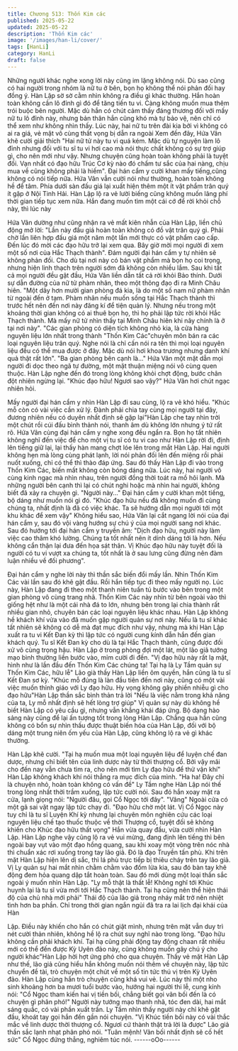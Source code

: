 ```yaml
---
title: Chương 513: Thốn Kim các
published: 2025-05-22
updated: 2025-05-22
description: 'Thốn Kim các'
image: '/images/han-li/cover/'
tags: [HanLi]
category: HanLi
draft: false
---
```


Những người khác nghe xong lời này cũng im lặng không nói.
Dù sao cũng có hai người trong nhóm là nữ tu ở bên, bọn họ
không thể nói phản đối hay đồng ý.
Hàn Lập sờ sờ cằm nhìn không ra điều gì khác thường.
Hắn hoàn toàn không cần lô đỉnh gì đó để tăng tiến tu vi. Càng
không muốn mua thêm trói buộc bên người.
Mặc dù hắn có chút cảm thấy đáng thương đối với mấy nữ tu lô
đỉnh này, nhưng bản thân hắn cũng khó mà tự bảo vệ, nên chỉ có
thể xem như không nhìn thấy.
Lúc này, hai nữ tu trên đài kia bởi vì không có ai ra giá, vẻ mặt vô
cùng thất vọng bị dẫn ra ngoài
Xem đến đây, Hứa Vân khẽ cười giải thích
"Hai nữ tử này tu vi quá kém. Mặc dù tự nguyện làm lô đỉnh
nhưng đối với tu sĩ tu vi hơi cao mà nói thực chất không có sự trợ
giúp gì, cho nên mới như vậy. Nhưng chuyện cũng hoàn toàn
không phải là tuyệt đối. Vạn nhất có đạo hữu Trúc Cơ kỳ nào đó
chấm tư sắc của hai nàng, chịu mua về cũng không phải là hiếm".
Đại hán cẩm y cười khan mấy tiếng,cũng không có nói tiếp nữa.
Hứa Vân vẫn cười nói như thường, hoàn toàn không hề để tâm.
Phía dưới sàn đấu giá lại xuất hiện thêm một ít vật phẩm trân quý
ít gặp ở Nội Tinh Hải. Hàn Lập lộ ra vẻ lười biếng cũng không
muốn lãng phí thời gian tiếp tục xem nữa.
Hắn đang muốn tìm một cái cớ để rời khỏi chỗ này, thì lúc này

Hứa Vân dường như cũng nhận ra vẻ mất kiên nhẫn của Hàn
Lập, liền chủ động mở lời:
"Lần này đấu giá hoàn toàn không có đồ vật trân quý gì. Phải chờ
lần liên hợp đấu giá một năm một lần mới thực có vật phẩm cao
cấp. Đến lúc đó mời các đạo hữu trở lại xem qua. Bây giờ mời mọi
người đi xem một số nơi của Hắc Thạch thành".
Đám người đại hán cẩm y tự nhiên sẽ không phản đối.
Cho dù tại nơi này có bán vật phẩm mà bọn họ coi trọng, nhưng
hiện linh thạch trên người sớm đã không còn nhiều lắm.
Sau khi tất cả mọi người đều gật đầu, Hứa Vân liền dẫn tất cả rời
khỏi Bảo thính. Dưới sự dẫn đường của nữ tử phàm nhân, theo
một thông đạo đi ra Minh Châu hiên.
"Một dãy hơn mười gian phòng đá kia, là do một số nam nữ phàm
nhân từ ngoài đến ở tạm. Phàm nhân nếu muốn sống tại Hắc
Thạch thành thì trước hết nên đến nơi này đăng kí để tiện quản lý.
Nhưng nếu trong một khoảng thời gian không có ai thuê bọn họ,
thì họ phải lập tức rời khỏi Hắc Thạch thành. Mà mấy nữ tử nhìn
thấy tại Minh Châu hiên khi nãy chính là ở tại nơi này".
"Các gian phòng có diện tích không nhỏ kia, là cửa hàng nguyên
liệu lớn nhất trong thành "Thốn Kim Các"chuyên môn bán ra các
loại nguyên liệu trân quý. Nghe nói là chỉ cấn nói ra tên thì mọi
loại nguyên liệu đều có thể mua được ở đây. Mặc dù nói hơi khoa
trương nhưng danh khí quả thật rất lớn".
"Ba gian phòng bên cạnh là…"
Hứa Vân một mặt dẫn mọi người đi dọc theo ngã tư đường, một
mặt thuận miệng nói vô cùng quen thuộc.
Hàn Lập nghe đến đó trong lòng không khỏi chợt động, bước
chân đột nhiên ngừng lại.
"Khúc đạo hữu! Ngươi sao vậy?" Hứa Vân hơi chút ngạc nhiên
hỏi.

Mấy người đại hán cẩm y nhìn Hàn Lập đi sau cùng, lộ ra vẻ khó
hiểu.
"Khúc mỗ còn có vài việc cần xử lý. Đành phải chia tay cùng mọi
người tại đây, đương nhiên nếu có duyên nhất định sẽ gặp lại"Hàn
Lập che tay nhìn trời một chút rồi cúi đấu bình thảnh nói, thanh
âm dù không lớn nhưng ý tứ rất rõ.
Hứa Vân cùng đại hán cẩm y nghe xong đều ngẩn ra.
Bọn họ tất nhiên không nghĩ đến việc để cho một vị tu sĩ có tu vi
cao như Hàn Lập rời đi, định lên tiếng giữ lại, lại thấy hàn mang
chợt lóe lên trong mắt Hàn Lập. Hai người không hẹn mà lòng
cùng phát lạnh, lời nói phản đối lên đến miệng rồi phải nuốt
xuống, chỉ có thể thì thào đáp ứng. Sau đó thấy Hàn Lập đi vào
trong Thốn Kim Các, biến mất không còn bóng dáng nữa.
Lúc này, hai người vô cùng kinh ngạc mà nhìn nhau, trên người
đồng thời toát ra mồ hôi lạnh. Mà những người bên cạnh thì lại có
chút nghi hoặc mà nhìn hai người, không biết đã xảy ra chuyện
gì.
"Người này…" Đại hán cẩm y cười khan một tiếng, bộ dáng như
muốn nói gì đó.
"Khúc đạo hữu nếu đã không muốn đi cùng chúng ta, nhất định là
đã có việc khác. Ta sẽ hướng dẫn mọi người tới một khu khác để
xem vậy" Không hiểu sao, Hứa Vân lại cắt ngang lời nói của đại
hán cẩm y, sau đó vội vàng hướng sự chú ý của mọi người sang
nơi khác.
Sau đó hướng tới đại hán cẩm y truyền âm:
"Dịch đạo hữu, người này làm việc cao thâm khó lường. Chúng ta
tốt nhất nên ít dính dáng tới là hơn. Nếu không cẩn thận lại đưa
đến họa sát thân. Vị Khúc đạo hữu này tuyệt đối là người có tu vi
vượt xa chúng ta, tốt nhất là ở sau lưng cũng đừng nên đàm luận
nhiều về đối phương".

Đại hán cẩm y nghe lời này thì thần sắc biến đổi mấy lần. Nhìn
Thốn Kim Các vài lần sau đó khẽ gật đầu. Rồi hắn tiếp tục đi theo
mấy người nọ.
Lúc này, Hàn Lập đang đi theo một thanh niên tuấn tú bước vào
bên trong một gian phòng vô cùng trang nhã.
Thốn Kim Các này nhìn từ bên ngoài vào thì giống hệt như là một
cái nhà đá to lớn, nhưng bên trong lại chia thành rất nhiều gian
nhỏ, chuyên bán các loại nguyên liệu khác nhau.
Hàn Lập không hề khách khí vừa vào đã muốn gặp người quản
sự nơi này.
Nếu là tu sĩ khác tất nhiên sẽ không có dễ mà đạt mục đích như
vậy, nhưng mà khi Hàn Lập xuất ra tu vi Kết Đan kỳ thì lập tức có
người cung kính dẫn hắn đến gian khách quý.
Tu sĩ Kết Đan kỳ cho dù là tại Hắc Thạch thành, cũng được đối xử
vô cùng trọng hậu.
Hàn Lập ở trong phòng đợi một lát, một lão giã tướng mạo bình
thường liền bước vào, mỉm cười đi đến.
"Vị đạo hữu này rất lạ mặt, hình như là lần đầu đến Thốn Kim Các
chúng ta! Tại hạ là Ly Tầm quản sự Thốn Kim Các, hữu lễ" Lão
già thấy Hàn Lập liền ôm quyền, hắn cũng là tu sĩ Kết Đan sơ kỳ.
"Khúc mỗ đúng là làn đầu tiên đến nơi này, cũng có một vài việc
muốn thỉnh giáo với Ly đạo hữu. Hy vọng không gây phiền nhiễu
gì cho đạo hữu"Hàn Lập thần sắc bình thản trả lời
"Nếu là việc nằm trong khả năng của ta, Ly mỗ nhất định sẽ hết
lòng trợ giúp" Vị quản sự này dù không hề biết Hàn Lập có yêu
cầu gì, nhưng vẫn khẳng khái đáp ứng.
Bộ dạng hào sảng này cũng để lại ấn tượng tốt trong lòng Hàn
Lập. Chẳng qua hắn cũng không có bổn sự nhìn thấu được thuật
biến hóa của Hàn Lập, đối với bộ dáng một trung niên ốm yếu của
Hàn Lập, cũng không lộ ra vẻ gì khác thường.

Hàn Lập khẽ cười.
"Tại hạ muốn mua một loại nguyên liệu để luyện chế đan dược,
nhưng chỉ biết tên của linh dược này từ thời thượng cổ. Bởi vậy
mãi cho đến nay vẫn chưa tìm ra, cho nên mới tìm Ly đạo hữu để
thử vận khí" Hàn Lập không khách khí nói thẳng ra mục đích của
mình.
"Ha ha! Đây chỉ là chuyện nhỏ, hoàn toàn không có vấn đề" Ly
Tầm nghe Hàn Lập nói thế trong lòng nhất thời trầm xuống, lập
tức cười nói. Sau đó hắn xoay mặt ra cửa, lạnh giọng nói:
"Người đâu, gọi Cổ Ngọc tới đây".
"Vâng" Ngoài cửa có một gã sai vặt ngay lập tức chạy đi.
"Đạo hữu chờ một lát. Vị Cổ Ngọc này tuy chỉ là tu sĩ Luyện Khí kỳ
nhưng lại chuyên môn nghiên cứu các loại nguyên liệu chế tạo
thuốc thuộc về thời Thượng cổ, tuyệt đối sẽ không khiến cho Khúc
đạo hữu thất vọng" Hắn vừa quay đầu, vừa cười nhìn Hàn Lập.
Hàn Lập nghe vậy cũng lộ ra vẻ vui mừng, đang định lên tiếng thì
bên ngoài bay vụt vào một đạo hồng quang, sau khi xoay một
vòng trên nóc nhà thì chuẩn xác rơi xuống trong tay lão giả. Đó là
đạo Truyền tấn phù.
Khi trên mặt Hàn Lập hiện lên dị sắc, thì lá phù trực tiếp bị thiêu
cháy trên tay lão giả.
Vị Ly quản sự hai mắt nhìn chằm chằm vào đốm lửa kia, sau đó
bàn tay khẽ động đem hỏa quang dập tắt hoàn toàn. Sau đó mới
dùng một loại thần sắc ngoài ý muốn nhìn Hàn Lập.
"Ly mỗ thật là thất lễ! Không nghĩ tới Khúc huynh lại là tu sĩ vừa
mới tới Hắc Thạch thành. Tại hạ cũng nên thể hiện thái độ của
chủ nhà mới phải" Thái độ của lão giả trong nháy mắt trở nên
nhiệt tình hơn ba phần.
Chỉ trong thời gian ngắn ngủi đã tra ra lai lịch đại khái của Hàn

Lập. Điều này khiến cho hắn có chút giật mình, nhưng trên mặt
vẫn duy trì nét cười thản nhiên, không hề lộ ra chút suy nghĩ nào
trong lòng.
"Đạo hữu không cần phải khách khí. Tại hạ cũng phải động tay
động chaan rất nhiều mới có thể đến được Kỳ Uyên đảo này,
cũng không muốn gây chú ý cho người khác"Hàn Lập hời hợt ứng
phó cho qua chuyện.
Thấy vẻ mặt Hàn Lập như thế, lão giả cũng hiểu hắn không muốn
nói thêm về chuyện này, lập tức chuyển đề tài, trò chuyện một
chút về một số tin tức thú vị trên Kỳ Uyên đảo. Hàn Lập cùng hắn
trò chuyện cũng khá vui vẻ.
Lúc này thì một nho sinh khoảng hơn ba mươi tuổi bước vào,
hướng hai người thi lễ, cung kính nói:
"Cổ Ngọc tham kiến hai vị tiền bối, chẳng biết gọi vãn bối đến là
có chuyện gì phân phó!"
Người này tướng mạo thanh nhã, tóc đen dài, hai mắt sáng quắc,
có vài phần xuất trần.
Ly Tầm nhìn thấy người này chỉ khẽ gật đầu, khoát tay gọi hắn
đến gần nói chuyện.
"Vị Khúc tiền bối này có vài thắc mắc về linh dược thời thượng cổ.
Ngươi cứ thành thật trả lời là được" Lão giả thần sắc lạnh nhạt
phân phó nói.
"Tuân mệnh! Vãn bối nhất định sẽ cố hết sức" Cổ Ngọc đứng
thẳng, nghiêm túc nói.
------oOo------
